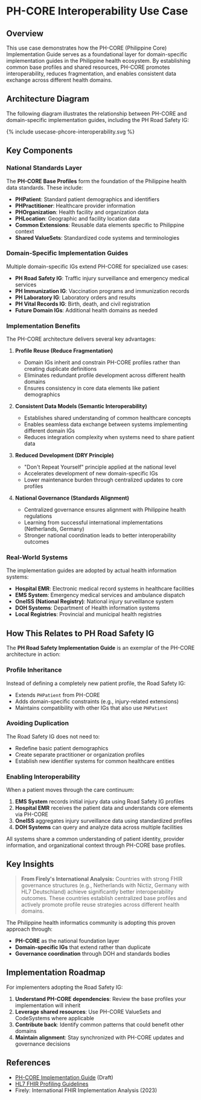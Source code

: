 # PH-CORE Interoperability Use Case

## Overview

This use case demonstrates how the PH-CORE (Philippine Core) Implementation Guide serves as a foundational layer for domain-specific implementation guides in the Philippine health ecosystem. By establishing common base profiles and shared resources, PH-CORE promotes interoperability, reduces fragmentation, and enables consistent data exchange across different health domains.

## Architecture Diagram

The following diagram illustrates the relationship between PH-CORE and domain-specific implementation guides, including the PH Road Safety IG:

{% include usecase-phcore-interoperability.svg %}

## Key Components

### National Standards Layer
The **PH-CORE Base Profiles** form the foundation of the Philippine health data standards. These include:
- **PHPatient**: Standard patient demographics and identifiers
- **PHPractitioner**: Healthcare provider information
- **PHOrganization**: Health facility and organization data
- **PHLocation**: Geographic and facility location data
- **Common Extensions**: Reusable data elements specific to Philippine context
- **Shared ValueSets**: Standardized code systems and terminologies

### Domain-Specific Implementation Guides
Multiple domain-specific IGs extend PH-CORE for specialized use cases:
- **PH Road Safety IG**: Traffic injury surveillance and emergency medical services
- **PH Immunization IG**: Vaccination programs and immunization records
- **PH Laboratory IG**: Laboratory orders and results
- **PH Vital Records IG**: Birth, death, and civil registration
- **Future Domain IGs**: Additional health domains as needed

### Implementation Benefits

The PH-CORE architecture delivers several key advantages:

1. **Profile Reuse (Reduce Fragmentation)**
   - Domain IGs inherit and constrain PH-CORE profiles rather than creating duplicate definitions
   - Eliminates redundant profile development across different health domains
   - Ensures consistency in core data elements like patient demographics

2. **Consistent Data Models (Semantic Interoperability)**
   - Establishes shared understanding of common healthcare concepts
   - Enables seamless data exchange between systems implementing different domain IGs
   - Reduces integration complexity when systems need to share patient data

3. **Reduced Development (DRY Principle)**
   - "Don't Repeat Yourself" principle applied at the national level
   - Accelerates development of new domain-specific IGs
   - Lower maintenance burden through centralized updates to core profiles

4. **National Governance (Standards Alignment)**
   - Centralized governance ensures alignment with Philippine health regulations
   - Learning from successful international implementations (Netherlands, Germany)
   - Stronger national coordination leads to better interoperability outcomes

### Real-World Systems

The implementation guides are adopted by actual health information systems:
- **Hospital EMR**: Electronic medical record systems in healthcare facilities
- **EMS System**: Emergency medical services and ambulance dispatch
- **OneISS (National Registry)**: National injury surveillance system
- **DOH Systems**: Department of Health information systems
- **Local Registries**: Provincial and municipal health registries

## How This Relates to PH Road Safety IG

The **PH Road Safety Implementation Guide** is an exemplar of the PH-CORE architecture in action:

### Profile Inheritance
Instead of defining a completely new patient profile, the Road Safety IG:
- Extends `PHPatient` from PH-CORE
- Adds domain-specific constraints (e.g., injury-related extensions)
- Maintains compatibility with other IGs that also use `PHPatient`

### Avoiding Duplication
The Road Safety IG does not need to:
- Redefine basic patient demographics
- Create separate practitioner or organization profiles
- Establish new identifier systems for common healthcare entities

### Enabling Interoperability
When a patient moves through the care continuum:
1. **EMS System** records initial injury data using Road Safety IG profiles
2. **Hospital EMR** receives the patient data and understands core elements via PH-CORE
3. **OneISS** aggregates injury surveillance data using standardized profiles
4. **DOH Systems** can query and analyze data across multiple facilities

All systems share a common understanding of patient identity, provider information, and organizational context through PH-CORE base profiles.

## Key Insights

> **From Firely's International Analysis:**
> Countries with strong FHIR governance structures (e.g., Netherlands with Nictiz, Germany with HL7 Deutschland) achieve significantly better interoperability outcomes. These countries establish centralized base profiles and actively promote profile reuse strategies across different health domains.

The Philippine health informatics community is adopting this proven approach through:
- **PH-CORE** as the national foundation layer
- **Domain-specific IGs** that extend rather than duplicate
- **Governance coordination** through DOH and standards bodies

## Implementation Roadmap

For implementers adopting the Road Safety IG:

1. **Understand PH-CORE dependencies**: Review the base profiles your implementation will inherit
2. **Leverage shared resources**: Use PH-CORE ValueSets and CodeSystems where applicable
3. **Contribute back**: Identify common patterns that could benefit other domains
4. **Maintain alignment**: Stay synchronized with PH-CORE updates and governance decisions

## References

- [PH-CORE Implementation Guide](https://build.fhir.org/ig/UP-Manila-SILab/PH-CORE/) (Draft)
- [HL7 FHIR Profiling Guidelines](https://www.hl7.org/fhir/profiling.html)
- Firely: International FHIR Implementation Analysis (2023)

